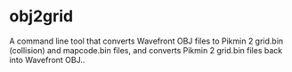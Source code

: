 # obj2grid
A command line tool that converts Wavefront OBJ files to Pikmin 2 grid.bin (collision) and mapcode.bin files, and converts Pikmin 2 grid.bin files back into Wavefront OBJ..
